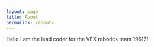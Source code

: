 ```yaml
---
layout: page
title: About
permalink: /about/
---
```


Hello I am the lead coder for the VEX robotics team 1961Z!


[jekyll-organization]: https://github.com/jekyll
